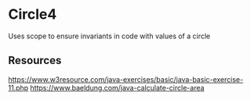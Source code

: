 # Circle4

Uses scope to ensure invariants in code with values of a circle

## Resources
https://www.w3resource.com/java-exercises/basic/java-basic-exercise-11.php
https://www.baeldung.com/java-calculate-circle-area